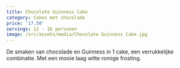 ```yaml
---
title: Chocolate Guinness Cake
category: Cakes met chocolade
price: '17.50'
servings: 12 - 16 personen
image: /src/assets/media/Chocolate Guinness Cake.jpg
---
```

De smaken van chocolade en Guinness in 1 cake, een verrukkelijke combinatie. Met een mooie laag witte romige frosting.
